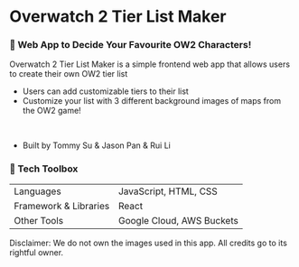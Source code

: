 # Overwatch 2 Tier List Maker

<h3> 🎨 Web App to Decide Your Favourite OW2 Characters!</h3>

Overwatch 2 Tier List Maker is a simple frontend web app that allows users to create their own OW2 tier list
* Users can add customizable tiers to their list
* Customize your list with 3 different background images of maps from the OW2 game!

<br />

* Built by Tommy Su & Jason Pan & Rui Li

<h3> 🧰 Tech Toolbox </h3>
<table>
    <tr>
        <td> Languages </td>
        <td> JavaScript, HTML, CSS </td>
    </tr>
    <tr>
        <td> Framework & Libraries </td>
        <td> React </td>
    </tr>
        <tr>
        <td> Other Tools </td>
        <td> Google Cloud, AWS Buckets </td>
    </tr>
</table>

Disclaimer: We do not own the images used in this app. All credits go to its rightful owner.
